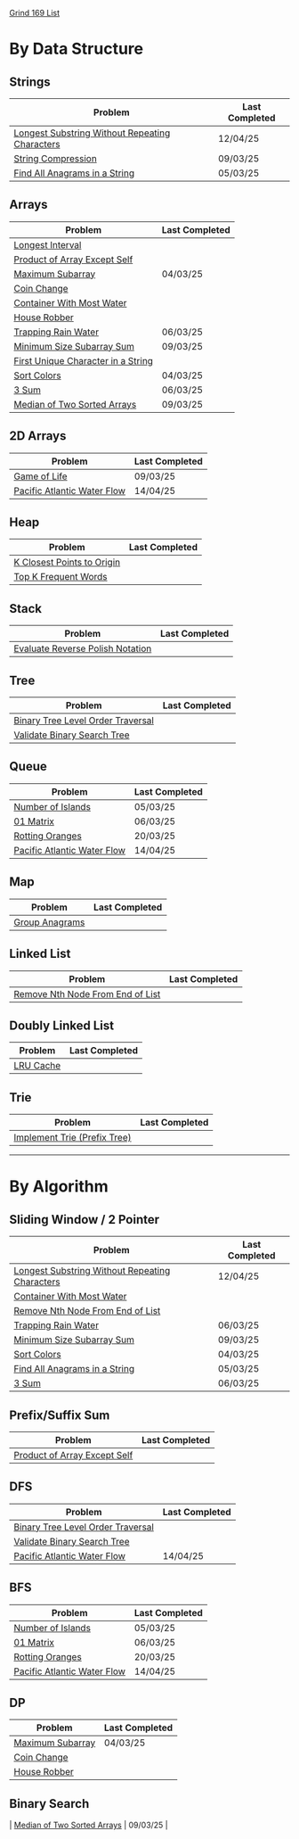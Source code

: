 [Grind 169 List](https://www.techinterviewhandbook.org/grind75/?weeks=26&grouping=none&difficulty=Medium&difficulty=Hard&hours=40)

# By Data Structure

## Strings

| Problem                                                                                               | Last Completed |
| ----------------------------------------------------------------------------------------------------- | -------------- |
| [Longest Substring Without Repeating Characters](longest-substring-without-repeating-characters.java) | 12/04/25       |
| [String Compression](string-compression.java)                                                         | 09/03/25       |
| [Find All Anagrams in a String](find-all-anagrams-in-a-string.java)                                   | 05/03/25       |

## Arrays

| Problem                                                                       | Last Completed |
| ----------------------------------------------------------------------------- | -------------- |
| [Longest Interval](insert-interval.java)                                      |                |
| [Product of Array Except Self](product-of-array-except-self.java)             |                |
| [Maximum Subarray](maximum-subarray.java)                                     | 04/03/25       |
| [Coin Change](coin-change.java)                                               |                |
| [Container With Most Water](container-with-most-water.java)                   |                |
| [House Robber](house-robber.java)                                             |                |
| [Trapping Rain Water](trapping-rain-water.java)                               | 06/03/25       |
| [Minimum Size Subarray Sum](minimum-size-subarray-sum.java)                   | 09/03/25       |
| [First Unique Character in a String](first-unique-character-in-a-string.java) |                |
| [Sort Colors](sort-colors.java)                                               | 04/03/25       |
| [3 Sum](3sum.java)                                                            | 06/03/25       |
| [Median of Two Sorted Arrays](median-of-two-sorted-arrays.java)               | 09/03/25       |

## 2D Arrays

| Problem                                                         | Last Completed |
| --------------------------------------------------------------- | -------------- |
| [Game of Life](game-of-life.java)                               | 09/03/25       |
| [Pacific Atlantic Water Flow](pacific-atlantic-water-flow.java) | 14/04/25       |

## Heap

| Problem                                                       | Last Completed |
| ------------------------------------------------------------- | -------------- |
| [K Closest Points to Origin](k-closest-points-to-origin.java) |                |
| [Top K Frequent Words](top-k-frequent-words.java)             |                |

## Stack

| Problem                                                                   | Last Completed |
| ------------------------------------------------------------------------- | -------------- |
| [Evaluate Reverse Polish Notation](evaluate-reverse-polish-notation.java) |                |

## Tree

| Problem                                                                     | Last Completed |
| --------------------------------------------------------------------------- | -------------- |
| [Binary Tree Level Order Traversal](binary-tree-level-order-traversal.java) |                |
| [Validate Binary Search Tree](validate-binary-search-tree.java)             |                |

## Queue

| Problem                                                         | Last Completed |
| --------------------------------------------------------------- | -------------- |
| [Number of Islands](number-of-islands.java)                     | 05/03/25       |
| [01 Matrix](01-matrix.java)                                     | 06/03/25       |
| [Rotting Oranges](rotting-oranges.java)                         | 20/03/25       |
| [Pacific Atlantic Water Flow](pacific-atlantic-water-flow.java) | 14/04/25       |

## Map

| Problem                               | Last Completed |
| ------------------------------------- | -------------- |
| [Group Anagrams](group-anagrams.java) |                |

## Linked List

| Problem                                                                   | Last Completed |
| ------------------------------------------------------------------------- | -------------- |
| [Remove Nth Node From End of List](remove-nth-node-from-end-of-list.java) |                |

## Doubly Linked List

| Problem                     | Last Completed |
| --------------------------- | -------------- |
| [LRU Cache](lru-cache.java) |                |

## Trie

| Problem                                                         | Last Completed |
| --------------------------------------------------------------- | -------------- |
| [Implement Trie (Prefix Tree)](implement-trie-prefix-tree.java) |                |

---

# By Algorithm

## Sliding Window / 2 Pointer

| Problem                                                                                               | Last Completed |
| ----------------------------------------------------------------------------------------------------- | -------------- |
| [Longest Substring Without Repeating Characters](longest-substring-without-repeating-characters.java) | 12/04/25       |
| [Container With Most Water](container-with-most-water.java)                                           |                |
| [Remove Nth Node From End of List](remove-nth-node-from-end-of-list.java)                             |                |
| [Trapping Rain Water](trapping-rain-water.java)                                                       | 06/03/25       |
| [Minimum Size Subarray Sum](minimum-size-subarray-sum.java)                                           | 09/03/25       |
| [Sort Colors](sort-colors.java)                                                                       | 04/03/25       |
| [Find All Anagrams in a String](find-all-anagrams-in-a-string.java)                                   | 05/03/25       |
| [3 Sum](3sum.java)                                                                                    | 06/03/25       |

## Prefix/Suffix Sum

| Problem                                                           | Last Completed |
| ----------------------------------------------------------------- | -------------- |
| [Product of Array Except Self](product-of-array-except-self.java) |                |

## DFS

| Problem                                                                     | Last Completed |
| --------------------------------------------------------------------------- | -------------- |
| [Binary Tree Level Order Traversal](binary-tree-level-order-traversal.java) |                |
| [Validate Binary Search Tree](validate-binary-search-tree.java)             |                |
| [Pacific Atlantic Water Flow](pacific-atlantic-water-flow.java)             | 14/04/25       |

## BFS

| Problem                                                         | Last Completed |
| --------------------------------------------------------------- | -------------- |
| [Number of Islands](number-of-islands.java)                     | 05/03/25       |
| [01 Matrix](01-matrix.java)                                     | 06/03/25       |
| [Rotting Oranges](rotting-oranges.java)                         | 20/03/25       |
| [Pacific Atlantic Water Flow](pacific-atlantic-water-flow.java) | 14/04/25       |

## DP

| Problem                                   | Last Completed |
| ----------------------------------------- | -------------- |
| [Maximum Subarray](maximum-subarray.java) | 04/03/25       |
| [Coin Change](coin-change.java)           |                |
| [House Robber](house-robber.java)         |                |

## Binary Search

| [Median of Two Sorted Arrays](median-of-two-sorted-arrays.java) | 09/03/25 |
